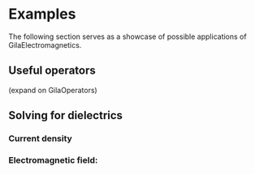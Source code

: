 # Examples

The following section serves as a showcase of possible applications of GilaElectromagnetics.

## Useful operators

(expand on GilaOperators)

## Solving for dielectrics

### Current density

### Electromagnetic field:
